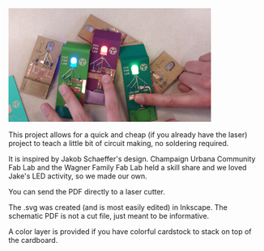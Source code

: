 <img width="400px" src="photos/RGBproto2_6.jpg"/>
<p>
This project allows for a quick and cheap (if you already have the laser) project to teach a little bit of circuit making, no soldering required.

It is inspired by Jakob Schaeffer's design. Champaign Urbana Community Fab Lab and the Wagner Family Fab Lab held a skill share and we loved Jake's LED activity, so we made our own.

You can send the PDF directly to a laser cutter. 

The .svg was created (and is most easily edited) in Inkscape.
The schematic PDF is not a cut file, just meant to be informative.

A color layer is provided if you have colorful cardstock to stack on top of the cardboard. 

